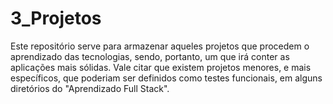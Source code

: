 # 3_Projetos
Este repositório serve para armazenar aqueles projetos que procedem o aprendizado das tecnologias, sendo, portanto, um que irá conter as aplicações mais sólidas. Vale citar que existem projetos menores, e mais específicos, que poderiam ser definidos como testes funcionais, em alguns diretórios do "Aprendizado Full Stack".
